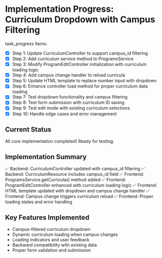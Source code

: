 # Implementation Progress: Curriculum Dropdown with Campus Filtering

task_progress Items:
- [x] Step 1: Update CurriculumController to support campus_id filtering
- [x] Step 2: Add curriculum service method to ProgramsService
- [x] Step 3: Modify ProgramEditController initialization with curriculum loading logic
- [x] Step 4: Add campus change handler to reload curricula
- [x] Step 5: Update HTML template to replace number input with dropdown
- [x] Step 6: Enhance controller load method for proper curriculum data loading
- [x] Step 7: Test dropdown functionality and campus filtering
- [x] Step 8: Test form submission with curriculum ID saving
- [x] Step 9: Test edit mode with existing curriculum selections
- [x] Step 10: Handle edge cases and error management

## Current Status
All core implementation completed! Ready for testing.

## Implementation Summary
✅ Backend: CurriculumController updated with campus_id filtering
✅ Backend: CurriculumResource includes campus_id field
✅ Frontend: ProgramsService.getCurricula() method added
✅ Frontend: ProgramEditController enhanced with curriculum loading logic
✅ Frontend: HTML template updated with dropdown and campus change handler
✅ Frontend: Campus change triggers curriculum reload
✅ Frontend: Proper loading states and error handling

## Key Features Implemented
- Campus-filtered curriculum dropdown
- Dynamic curriculum loading when campus changes
- Loading indicators and user feedback
- Backward compatibility with existing data
- Proper form validation and submission
